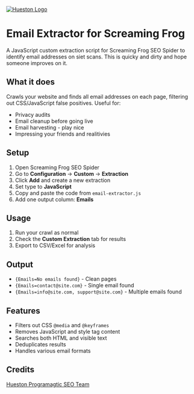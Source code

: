 [![Hueston Logo](https://hueston.co/wp-content/uploads/hueston-light-logo-80px.svg)](https://hueston.co)

# Email Extractor for Screaming Frog

A JavaScript custom extraction script for Screaming Frog SEO Spider to identify email addresses on siet scans. This is quicky and dirty and hope someone improves on it. 

## What it does

Crawls your website and finds all email addresses on each page, filtering out CSS/JavaScript false positives. Useful for:

- Privacy audits
- Email cleanup before going live
- Email harvesting - play nice 
- Impressing your friends and realitivies 

## Setup

1. Open Screaming Frog SEO Spider
2. Go to **Configuration** → **Custom** → **Extraction**
3. Click **Add** and create a new extraction
4. Set type to **JavaScript**
5. Copy and paste the code from `email-extractor.js`
6. Add one output column: **Emails**

## Usage

1. Run your crawl as normal
2. Check the **Custom Extraction** tab for results
3. Export to CSV/Excel for analysis

## Output

- `{Emails=No emails found}` - Clean pages
- `{Emails=contact@site.com}` - Single email found  
- `{Emails=info@site.com, support@site.com}` - Multiple emails found

## Features

- Filters out CSS `@media` and `@keyframes` 
- Removes JavaScript and style tag content
- Searches both HTML and visible text
- Deduplicates results
- Handles various email formats

## Credits
[Hueston Programagtic SEO Team](https://hueston.co)

